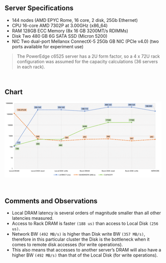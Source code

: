 ## Server Specifications

- 144 nodes (AMD EPYC Rome, 16 core, 2 disk, 25Gb Ethernet)
- CPU 16-core AMD 7302P at 3.00GHz (x86_64)
- RAM 128GB ECC Memory (8x 16 GB 3200MT/s RDIMMs)
- Disk Two 480 GB 6G SATA SSD (Micron 5200)
- NIC Two dual-port Mellanox ConnectX-5 25Gb GB NIC (PCIe v4.0) (two ports available for experiment use)

> The PowerEdge c6525 server has a 2U form factor, so a 4 x 72U rack configuration was assumed for the capacity calculations (36 servers in each rack).

 <br>

## Chart

![alt text](chart.png)

<br>

## Comments and Observations

- Local DRAM latency is several orders of magnitude smaller than all other latencies measured.
  <br>
- Access to Rack DRAM is faster `(188 us)` than access to Local Disk `(256 us)`.
  <br>
- Network BW `(492 MB/s)` is higher than Disk write BW `(357 MB/s)`, therefore in this particular cluster the Disk is the bottleneck when it comes to remote disk accesses (for write operations).
  <br>
- This also means that accesses to another server’s DRAM will also have a higher BW `(492 MB/s)` than that of the Local Disk (for write operations).

<br>
<br>
